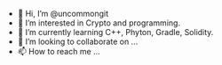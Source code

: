 - 👋 Hi, I’m @uncommongit
- 👀 I’m interested in Crypto and programming.
- 🌱 I’m currently learning C++, Phyton, Gradle, Solidity.
- 💞️ I’m looking to collaborate on ...
- 📫 How to reach me ...

<!---
uncommongit/uncommongit is a ✨ special ✨ repository because its `README.md` (this file) appears on your GitHub profile.
You can click the Preview link to take a look at your changes.
--->
